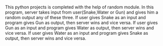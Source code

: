 This python projects is completed with the help of random module. In this program, server takes input from user(Snake,Water or Gun) and gives him a random output any of these three.
If user gives Snake as an input and program gives Gun as output, then server wins and vice versa.
If user gives Gun as an input and program gives Water as output, then server wins and vice versa.
If user gives Water as an input and program gives Snake as output, then server wins and vice versa.
